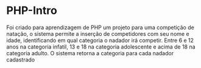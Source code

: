 # PHP-Intro
 Foi criado para aprendizagem de PHP um projeto para uma competição de natação, o sistema permite a inserção de competidores com seu nome e idade, identificando em qual categoria o nadador irá competir. Entre 6 e 12 anos na categoria infatil, 13 e 18 na categoria adolescente  e acima de 18 na categoria adulto. O sistema retorna a categoria para cada nadador cadastrado
